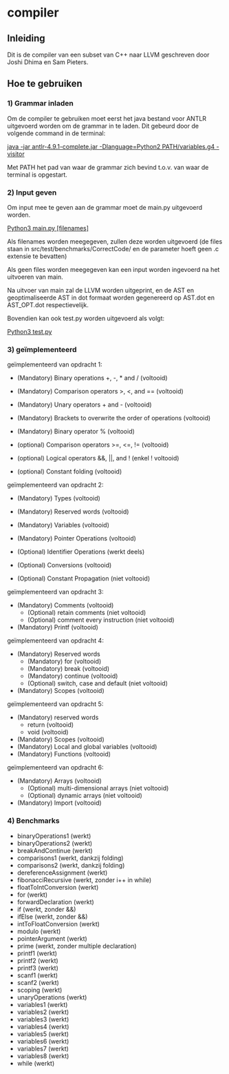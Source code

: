 # compiler
## Inleiding
Dit is de compiler van een subset van C++ naar LLVM geschreven door Joshi Dhima en Sam Pieters.

## Hoe te gebruiken
### 1) Grammar inladen
Om de compiler te gebruiken moet eerst het java bestand voor ANTLR uitgevoerd worden om de grammar
in te laden. Dit gebeurd door de volgende command in de terminal:

<u>java -jar antlr-4.9.1-complete.jar -Dlanguage=Python2 PATH/variables.g4 -visitor</u>

Met PATH het pad van waar de grammar zich bevind t.o.v. van waar de terminal is opgestart.

### 2) Input geven
Om input mee te geven aan de grammar moet de main.py uitgevoerd worden.

<u>Python3 main.py [filenames]</u>

Als filenames worden meegegeven, zullen deze worden uitgevoerd (de files staan in src/test/benchmarks/CorrectCode/ en de parameter hoeft geen .c extensie te bevatten)

Als geen files worden meegegeven kan een input worden ingevoerd na het uitvoeren van main.

Na uitvoer van main zal de LLVM worden uitgeprint, en de AST en geoptimaliseerde AST in dot formaat worden gegenereerd op AST.dot en AST_OPT.dot respectievelijk.

Bovendien kan ook test.py worden uitgevoerd als volgt:

<u>Python3 test.py</u>


### 3) geïmplementeerd

geïmplementeerd van opdracht 1:

- (Mandatory) Binary operations +, -, * and / (voltooid)
- (Mandatory) Comparison operators >, <, and == (voltooid)
- (Mandatory) Unary operators + and - (voltooid)
- (Mandatory) Brackets to overwrite the order of operations (voltooid)
- (Mandatory) Binary operator % (voltooid)
- (optional) Comparison operators >=, <=, != (voltooid)
- (optional) Logical operators &&, ||, and ! (enkel ! voltooid)

- (optional) Constant folding (voltooid)

geïmplementeerd van opdracht 2:

- (Mandatory) Types (voltooid)
- (Mandatory) Reserved words (voltooid)
- (Mandatory) Variables (voltooid)
- (Mandatory) Pointer Operations (voltooid)
- (Optional) Identifier Operations (werkt deels)
- (Optional) Conversions (voltooid)

- (Optional) Constant Propagation (niet voltooid)

geïmplementeerd van opdracht 3:

- (Mandatory) Comments (voltooid)
    - (Optional) retain comments (niet voltooid)
    - (Optional) comment every instruction (niet voltooid)
- (Mandatory) Printf (voltooid)

geïmplementeerd van opdracht 4:

- (Mandatory) Reserved words
    - (Mandatory) for (voltooid)
    - (Mandatory) break (voltooid)
    - (Mandatory) continue (voltooid)
    - (Optional) switch, case and default (niet voltooid)
- (Mandatory) Scopes (voltooid)

geïmplementeerd van opdracht 5:

- (Mandatory) reserved words
    - return (voltooid)
    - void (voltooid)
- (Mandatory) Scopes (voltooid)
- (Mandatory) Local and global variables (voltooid)
- (Mandatory) Functions (voltooid)

geïmplementeerd van opdracht 6:
- (Mandatory) Arrays (voltooid)
    - (Optional) multi-dimensional arrays (niet voltooid)
    - (Optional) dynamic arrays (niet voltooid)
- (Mandatory) Import (voltooid)


### 4) Benchmarks

- binaryOperations1 (werkt)
- binaryOperations2 (werkt)
- breakAndContinue (werkt)
- comparisons1 (werkt, dankzij folding)
- comparisons2 (werkt, dankzij folding)
- dereferenceAssignment (werkt)
- fibonacciRecursive (werkt, zonder i++ in while)
- floatToIntConversion (werkt)
- for (werkt)
- forwardDeclaration (werkt)
- if (werkt, zonder &&)
- ifElse (werkt, zonder &&)
- intToFloatConversion (werkt)
- modulo (werkt)
- pointerArgument (werkt)
- prime (werkt, zonder multiple declaration)
- printf1 (werkt)
- printf2 (werkt)
- printf3 (werkt)
- scanf1 (werkt)
- scanf2 (werkt)
- scoping (werkt)
- unaryOperations (werkt)
- variables1 (werkt)
- variables2 (werkt)
- variables3 (werkt)
- variables4 (werkt)
- variables5 (werkt)
- variables6 (werkt)
- variables7 (werkt)
- variables8 (werkt)
- while (werkt)